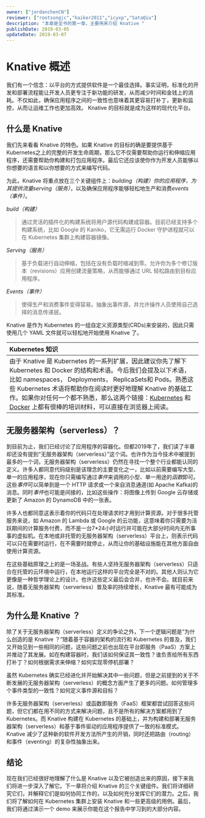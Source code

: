 ```yaml
---
owner: ["jordanchenCN"]
reviewer: ["rootsongjc","haiker2011","icyxp","SataQiu"]
description: "本章是全书的第一章，主要用来介绍 Knative "
publishDate: 2019-03-05
updateDate: 2019-03-07
---
```


# Knative 概述

我们有一个信念：以平台的方式提供软件是一个最佳选择。事实证明，标准化的开发和部署流程能让开发人员更专注于新功能的研发，从而减少时间和金钱上的消耗。不仅如此，确保应用程序之间的一致性也意味着其更容易打补丁，更新和监控，从而让运维工作也更加高效。 Knative 的目标就是成为这样的现代化平台。

## 什么是 Knative 

我们先来看看 Knative 的特色。如果 Knative 的目标的确是要提供基于 Kubernetes之上的完整的开发生命周期，那么它不仅需要帮助你运行和伸缩应用程序，还需要帮助你构建和打包应用程序。最后它还应该使你作为开发人员能够以你想要的语言和以你想要的方式来编写代码。

为此，Knative 将重点放在三个关键组件上：*building（构建）*你的应用程序，为其提供流量*serving（服务）*，以及确保应用程序能够轻松地生产和消费*events（事件）*。

*build（构建）*
>通过灵活的插件化的构建系统将用户源代码构建成容器。目前已经支持多个构建系统，比如 Google 的 Kaniko，它无需运行 Docker 守护进程就可以在 Kubernetes 集群上构建容器镜像。

*Serving（服务）*
>基于负载进行自动伸缩，包括在没有负载时缩减到零。允许你为多个修订版本（revisions）应用创建流量策略，从而能够通过 URL 轻松路由到目标应用程序。

*Events（事件）*
>使得生产和消费事件变得容易。抽象出事件源，并允许操作人员使用自己选择的消息传递层。

Knative 是作为 Kubernetes 的一组自定义资源类型(CRDs)来安装的，因此只需使用几个 YAML 文件就可以轻松地开始使用 Knative 了。

|Kubernetes 知识|
|:---|
|由于 Knative 是 Kubernetes 的一系列扩展，因此建议你先了解下 Kubernetes 和 Docker 的结构和术语。今后我们会提及以下术语，比如 namespaces， Deployments， ReplicaSets和 Pods。熟悉这些 Kubernetes 术语将帮助你在阅读时更好地理解 Knative 的基础工作。如果你对任何一个都不熟悉，那么这两个链接：[Kubernetes](https://kubernetes.io/docs/tutorials/kubernetes-basics/) 和 [Docker](https://kubernetes.io/docs/reference/generated/kubernetes-api/v1.12/#objectreference-v1-core) 上都有很棒的培训材料，可以直接在浏览器上阅读。|

## 无服务器架构（serverless）？

到目前为止，我们已经讨论了应用程序的容器化。但都2019年了，我们读了半章却还没有提到“无服务器架构（serverless）”这个词。也许作为当今技术中被提到最多的一个词，无服务器架构（serverless）仍然在寻找一个整个行业都能认同的定义。许多人都同意代码级别是该理念的主要变化之一，比如以前需要编写大型、单一的应用程序，现在你只需编写通过*事件*来调用的小型、单一用途的*函数*即可。这些*事件*可以简单到是一个 HTTP 请求或一个来自消息通道(如 Apache Kafka)的消息。同时*事件*也可能是间接的，比如这些操作：将图像上传到 Google 云存储或更新了 Amazon 的 DynamoDB 中的一张表。

许多人也都同意这表示着你的代码只在处理请求时才用到计算资源。对于很多托管服务来说，如 Amazon 的 Lambda 或 Google 的云功能，这意味着你只需要为活跃期间的计算服务付费，而不是一台7*24小时运行并可能在大部分时间内无所事事的虚拟机。在本地或非托管的无服务器架构（serverless）平台上，则表示代码可以只在需要时运行，在不需要时就停止，从而让你的基础设施能在其他方面自由使用计算资源。

在这些基础原理之上的是一场圣战。有些人坚持无服务器架构（serverless）只适合在托管的云环境中运行，在本地运行这样的平台完全是不对的。其他人则认为它更像是一种哲学理论上的设计。也许这些定义最后会合并，也许不会。就目前来说，随着无服务器架构（serverless）普及率的持续增长，Knative 最有可能成为其标准。

## 为什么是 Knative ？

除了关于无服务器架构（serverless）定义的争论之外，下一个逻辑问题是“为什么创造的是 Knative ？”随着基于容器的架构的流行和 Kubernetes 的普及，我们又开始见到一些相同的问题，这些问题之前也出现在平台即服务（PaaS）方案上并推动了其发展。如在构建容器时，我们该如何保证其一致性？谁负责给所有东西打补丁？如何根据需求来伸缩？如何实现零停机部署？

虽然 Kubernetes 确实已经进化并开始解决其中一些问题，但是之前提到的关于不断发展的无服务器架构（serverless）的概念方面产生了更多的问题。如何管理多个事件类型的一致性？如何定义事件源和目标？

许多无服务器架构（serverless）或函数即服务（FaaS）框架都尝试回答这些问题，但它们都在用不同的方式来解决问题，且不是所有的解决方案都用到了 Kubernetes。而 Knative 构建在 Kubernetes 的基础上，并为构建和部署无服务器架构（serverless）和基于事件驱动的应用程序提供了一致的标准模式。Knative 减少了这种新的软件开发方法所产生的开销，同时还把路由（routing）和事件（eventing）的复杂性抽象出来。

## 结论

现在我们已经很好地理解了什么是 Knative 以及它被创造出来的原因，接下来我们将进一步深入了解它。下一章将介绍 Knative 的三个关键组件。我们将详细研究它们，并解释它们是如何协同工作的，以及如何充分发挥它们的潜力。之后，我们将了解如何在 Kubernetes 集群上安装 Knative 和一些更高级的用例。最后，我们将通过演示一个 demo 来展示你能在这个报告中学习到的大部分内容。
